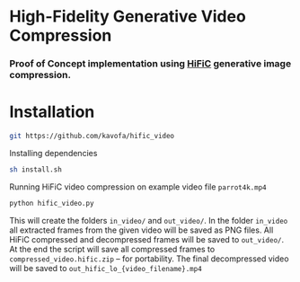 # High-Fidelity Generative Video Compression
### Proof of Concept implementation using [HiFiC](https://hific.github.io/) generative image compression.
# Installation
```bash
git https://github.com/kavofa/hific_video
```
Installing dependencies
```bash
sh install.sh
```
Running HiFiC video compression on example video file ```parrot4k.mp4```
```bash
python hific_video.py
```
This will create the folders  ```in_video/``` and  ```out_video/```. In the folder ```in_video``` all extracted frames from the given video will be saved as PNG files.
All HiFiC compressed and decompressed frames will be saved to ```out_video/```. At the end the script will save all compressed frames to ```compressed_video.hific.zip``` – for portability. The final decompressed video will be saved to ```out_hific_lo_{video_filename}.mp4```
